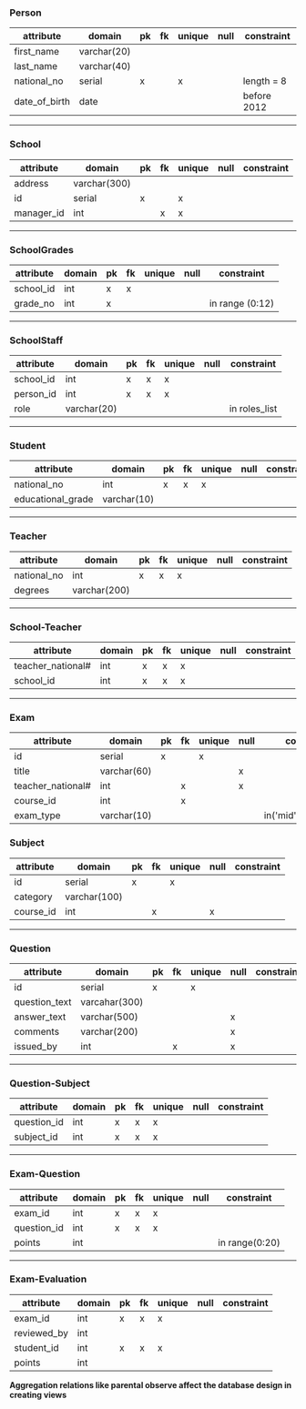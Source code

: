 ### Person
| attribute     | domain      | pk  | fk  | unique | null | constraint  |
| ------------- | ----------- | --- | --- | ------ | ---- | ----------- |
| first_name    | varchar(20) |     |     |        |      |             |
| last_name     | varchar(40) |     |     |        |      |             |
| national_no   | serial      | x   |     | x      |      | length = 8  |
| date_of_birth | date        |     |     |        |      | before 2012 |

---

### School
| attribute  | domain       | pk  | fk  | unique | null | constraint |
| ---------- | ------------ | --- | --- | ------ | ---- | ---------- |
| address    | varchar(300) |     |     |        |      |            |
| id         | serial       | x   |     | x      |      |            |
| manager_id | int          |     | x   | x      |      |            |

---

### SchoolGrades
| attribute | domain | pk  | fk  | unique | null | constraint      |
| --------- | ------ | --- | --- | ------ | ---- | --------------- |
| school_id | int    | x   | x   |        |      |                 |
| grade_no  | int    | x   |     |        |      | in range (0:12) |

---

### SchoolStaff
| attribute | domain      | pk  | fk  | unique | null | constraint    |
| --------- | ----------- | --- | --- | ------ | ---- | ------------- |
| school_id | int         | x   | x   | x      |      |               |
| person_id | int         | x   | x   | x      |      |               |
| role      | varchar(20) |     |     |        |      | in roles_list |

---

### Student
| attribute         | domain      | pk  | fk  | unique | null | constraint |
| ----------------- | ----------- | --- | --- | ------ | ---- | ---------- |
| national_no       | int         | x   | x   | x      |      |            |
| educational_grade | varchar(10) |     |     |        |      |            |

---

### Teacher
| attribute   | domain       | pk  | fk  | unique | null | constraint |
| ----------- | ------------ | --- | --- | ------ | ---- | ---------- |
| national_no | int          | x   | x   | x      |      |            |
| degrees     | varchar(200) |     |     |        |      |            |


---

### School-Teacher
| attribute         | domain | pk  | fk  | unique | null | constraint |
| ----------------- | ------ | --- | --- | ------ | ---- | ---------- |
| teacher_national# | int    | x   | x   | x      |      |            |
| school_id         | int    | x   | x   | x      |      |            |


---

<!-- TODO Add Course table -->

### Exam
| attribute         | domain      | pk  | fk  | unique | null | constraint               |
| ----------------- | ----------- | --- | --- | ------ | ---- | ------------------------ |
| id                | serial      | x   |     | x      |      |                          |
| title             | varchar(60) |     |     |        | x    |                          |
| teacher_national# | int         |     | x   |        | x    |                          |
| course_id         | int         |     | x   |        |      |                          |
| exam_type         | varchar(10) |     |     |        |      | in('mid','final','quiz') |


### Subject
| attribute | domain       | pk  | fk  | unique | null | constraint |
| --------- | ------------ | --- | --- | ------ | ---- | ---------- |
| id        | serial       | x   |     | x      |      |            |
| category  | varchar(100) |     |     |        |      |            |
| course_id | int          |     | x   |        | x    |            |


---

### Question
| attribute     | domain        | pk  | fk  | unique | null | constraint |
| ------------- | ------------- | --- | --- | ------ | ---- | ---------- |
| id            | serial        | x   |     | x      |      |            |
| question_text | varcahar(300) |     |     |        |      |            |
| answer_text   | varchar(500)  |     |     |        | x    |            |
| comments      | varchar(200)  |     |     |        | x    |            |
| issued_by     | int           |     | x   |        | x    |            |

---

### Question-Subject
| attribute   | domain | pk  | fk  | unique | null | constraint |
| ----------- | ------ | --- | --- | ------ | ---- | ---------- |
| question_id | int    | x   | x   | x      |      |            |
| subject_id  | int    | x   | x   | x      |      |            |

---

### Exam-Question
| attribute   | domain | pk  | fk  | unique | null | constraint     |
| ----------- | ------ | --- | --- | ------ | ---- | -------------- |
| exam_id     | int    | x   | x   | x      |      |                |
| question_id | int    | x   | x   | x      |      |                |
| points      | int    |     |     |        |      | in range(0:20) |


---
<!-- TODO add a table for students to submit answers -->
<!-- TODO add support for 4-choice answers -->
### Exam-Evaluation
| attribute   | domain | pk  | fk  | unique | null | constraint |
| ----------- | ------ | --- | --- | ------ | ---- | ---------- |
| exam_id     | int    | x   | x   | x      |      |            |
| reviewed_by | int    |     |     |        |      |            |
| student_id  | int    | x   | x   | x      |      |            |
| points      | int    |     |     |        |      |            |

**Aggregation relations like parental observe affect the database design in creating views**